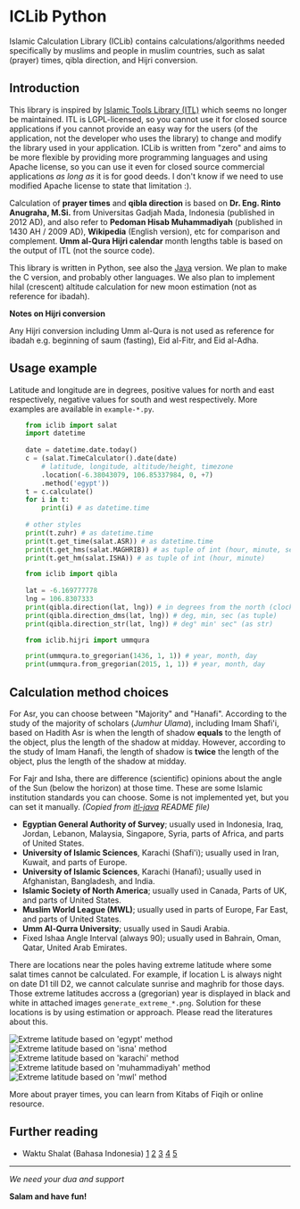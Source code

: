 # ICLib Python
Islamic Calculation Library (ICLib) contains calculations/algorithms needed specifically by muslims and people in muslim countries, such as salat (prayer) times, qibla direction, and Hijri conversion.

## Introduction

This library is inspired by [Islamic Tools Library (ITL)](http://projects.arabeyes.org/project.php?proj=ITL) which seems no longer be maintained. ITL is LGPL-licensed, so you cannot use it for closed source applications if you cannot provide an easy way for the users (of the application, not the developer who uses the library) to change and modify the library used in your application. ICLib is written from "zero" and aims to be more flexible by providing more programming languages and using Apache license, so you can use it even for closed source commercial applications _as long as_ it is for good deeds. I don't know if we need to use modified Apache license to state that limitation :).

Calculation of **prayer times** and **qibla direction** is based on **Dr. Eng. Rinto Anugraha, M.Si.** from Universitas Gadjah Mada, Indonesia (published in 2012 AD), and also refer to **Pedoman Hisab Muhammadiyah** (published in 1430 AH / 2009 AD), **Wikipedia** (English version), etc for comparison and complement. **Umm al-Qura Hijri calendar** month lengths table is based on the output of ITL (not the source code).

This library is written in Python, see also the [Java](https://github.com/fikr4n/iclib-java) version. We plan to make the C version, and probably other languages. We also plan to implement hilal (crescent) altitude calculation for new moon estimation (not as reference for ibadah).

**Notes on Hijri conversion**

Any Hijri conversion including Umm al-Qura is not used as reference for ibadah e.g. beginning of saum (fasting), Eid al-Fitr, and Eid al-Adha.

## Usage example

Latitude and longitude are in degrees, positive values for north and east respectively, negative values for south and west respectively. More examples are available in `example-*.py`.

```python
	from iclib import salat
	import datetime
	
	date = datetime.date.today()
	c = (salat.TimeCalculator().date(date)
		# latitude, longitude, altitude/height, timezone
		.location(-6.38043079, 106.85337984, 0, +7)
		.method('egypt'))
	t = c.calculate()
	for i in t:
		print(i) # as datetime.time
	
	# other styles
	print(t.zuhr) # as datetime.time
	print(t.get_time(salat.ASR)) # as datetime.time
	print(t.get_hms(salat.MAGHRIB)) # as tuple of int (hour, minute, second)
	print(t.get_hm(salat.ISHA)) # as tuple of int (hour, minute)
```

```python
	from iclib import qibla
	
	lat = -6.169777778
	lng = 106.8307333
	print(qibla.direction(lat, lng)) # in degrees from the north (clock-wise)
	print(qibla.direction_dms(lat, lng)) # deg, min, sec (as tuple)
	print(qibla.direction_str(lat, lng)) # deg° min' sec" (as str)
```

```python
	from iclib.hijri import ummqura

	print(ummqura.to_gregorian(1436, 1, 1)) # year, month, day
	print(ummqura.from_gregorian(2015, 1, 1)) # year, month, day
```

## Calculation method choices

For Asr, you can choose between "Majority" and "Hanafi". According to the study of the majority of scholars (_Jumhur Ulama_), including Imam Shafi'i, based on Hadith Asr is when the length of shadow **equals** to the length of the object, plus the length of the shadow at midday. However, according to the study of Imam Hanafi, the length of shadow is **twice** the length of the object, plus the length of the shadow at midday.

For Fajr and Isha, there are difference (scientific) opinions about the angle of the Sun (below the horizon) at those time. These are some Islamic institution standards you can choose. Some is not implemented yet, but you can set it manually. _(Copied from [itl-java](https://github.com/fikr4n/itl-java) README file)_

- **Egyptian General Authority of Survey**; usually used in Indonesia, Iraq, Jordan, Lebanon, Malaysia, Singapore, Syria, parts of Africa, and parts of United States.
- **University of Islamic Sciences**, Karachi (Shafi'i); usually used in Iran, Kuwait, and parts of Europe.
- **University of Islamic Sciences**, Karachi (Hanafi); usually used in Afghanistan, Bangladesh, and India.
- **Islamic Society of North America**; usually used in Canada, Parts of UK, and parts of United States.
- **Muslim World League (MWL)**; usually used in parts of Europe, Far East, and parts of United States.
- **Umm Al-Qurra University**; usually used in Saudi Arabia.
- Fixed Ishaa Angle Interval (always 90); usually used in Bahrain, Oman, Qatar, United Arab Emirates.

There are locations near the poles having extreme latitude where some salat times cannot be calculated. For example, if location L is always night on date D1 till D2, we cannot calculate sunrise and maghrib for those days. Those extreme latitudes accross a (gregorian) year is displayed in black and white in attached images `generate_extreme_*.png`. Solution for these locations is by using estimation or approach. Please read the literatures about this.

![Extreme latitude based on 'egypt' method](https://raw.githubusercontent.com/fikr4n/iclib-python/master/generate_extreme_egypt.png)
![Extreme latitude based on 'isna' method](https://raw.githubusercontent.com/fikr4n/iclib-python/master/generate_extreme_isna.png)
![Extreme latitude based on 'karachi' method](https://raw.githubusercontent.com/fikr4n/iclib-python/master/generate_extreme_karachi.png)
![Extreme latitude based on 'muhammadiyah' method](https://raw.githubusercontent.com/fikr4n/iclib-python/master/generate_extreme_muhammadiyah.png)
![Extreme latitude based on 'mwl' method](https://raw.githubusercontent.com/fikr4n/iclib-python/master/generate_extreme_mwl.png)

More about prayer times, you can learn from Kitabs of Fiqih or online resource.

## Further reading

- Waktu Shalat (Bahasa Indonesia) [1](http://rumaysho.com/shalat/waktu-shalat-1-shalat-zhuhur-2932.html) [2](http://rumaysho.com/shalat/waktu-shalat-2-shalat-ashar-2936.html) [3](http://rumaysho.com/shalat/waktu-shalat-3-shalat-maghrib-2940.html) [4](http://rumaysho.com/shalat/waktu-shalat-4-shalat-isya-2944.html) [5](http://rumaysho.com/shalat/waktu-shalat-5-shalat-shubuh-2948.html)

---

_We need your dua and support_

**Salam and have fun!**
